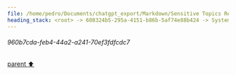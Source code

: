 ```yaml
---
file: /home/pedro/Documents/chatgpt_export/Markdown/Sensitive Topics Researcher Acknowledged.md
heading_stack: <root> -> 608324b5-295a-4151-b86b-5af74e88b424 -> System -> 5ad6a0e5-2c46-42fb-b043-ebb92d615191 -> System -> aaa28407-2abc-4120-81bb-bc799fd0a4ba -> User -> 960b7cda-feb4-44a2-a241-70ef3fdfcdc7
---
```

###### 960b7cda-feb4-44a2-a241-70ef3fdfcdc7
[parent ⬆️](#aaa28407-2abc-4120-81bb-bc799fd0a4ba)
